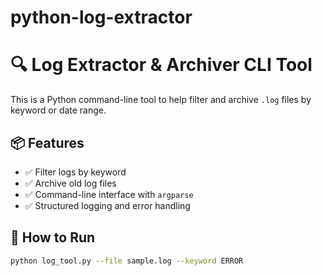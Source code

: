 # python-log-extractor 
# 🔍 Log Extractor & Archiver CLI Tool

This is a Python command-line tool to help filter and archive `.log` files by keyword or date range.

## 📦 Features
- ✅ Filter logs by keyword
- ✅ Archive old log files
- ✅ Command-line interface with `argparse`
- ✅ Structured logging and error handling

## 🚀 How to Run

```bash
python log_tool.py --file sample.log --keyword ERROR
